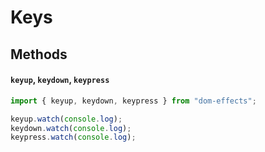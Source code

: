 # Keys

## Methods

#### `keyup`, `keydown`, `keypress`

```ts
import { keyup, keydown, keypress } from "dom-effects";

keyup.watch(console.log);
keydown.watch(console.log);
keypress.watch(console.log);
```

